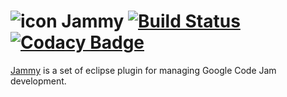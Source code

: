 # ![icon](http://faylixe.github.io/jammy/images/icon.png) Jammy [![Build Status](https://travis-ci.org/Faylixe/review.classdesign.jammy.svg?branch=master)](https://travis-ci.org/Faylixe/review.classdesign.jammy) [![Codacy Badge](https://api.codacy.com/project/badge/grade/7bc9a029a2994ecfaeb2d4040f60979a)](https://www.codacy.com/app/felix-voituret/review-classdesign-jammy)

[Jammy](http://faylixe.github.io/jammy/) is a set of eclipse plugin for managing Google Code Jam development.
